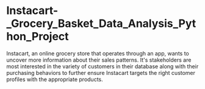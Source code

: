 # Instacart-_Grocery_Basket_Data_Analysis_Python_Project
Instacart, an online grocery store that operates through an app, wants to uncover more information about their sales patterns. It's stakeholders are most interested in the variety of customers in their database along with their purchasing behaviors to further ensure Instacart targets the right customer profiles with the appropriate products.
